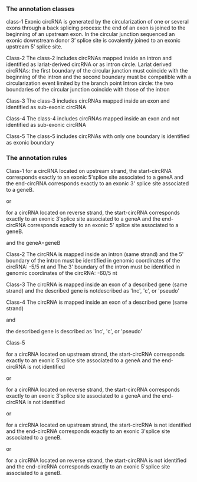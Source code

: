 
### The annotation classes


class-1
Exonic circRNA is generated by the circularization of one or several exons through a back splicing process: the end of an exon is joined to the beginning of an upstream exon. In the circular junction sequenced an exonic downstream donor 3’ splice site is covalently joined to an exonic upstream 5’ splice site.

Class-2
The class-2 includes circRNAs mapped inside an intron and identified as lariat-derived circRNA or as intron circle.
Lariat derived circRNAs: the first boundary of the circular junction must coincide with the beginning of the intron and the second boundary must be compatible with a circularization event limited by the branch point 
Intron circle: the two boundaries of the circular junction coincide with those of the intron

Class-3
The class-3 includes circRNAs mapped inside an exon and identified as sub-exonic circRNA

Class-4
The class-4 includes circRNAs mapped inside an exon and not identified as sub-exonic circRNA

Class-5
The class-5 includes circRNAs with only one boundary is identified as exonic boundary



### The annotation rules

Class-1
for a circRNA located on upstream strand, the start-circRNA corresponds exactly to an exonic 5'splice site associated to a geneA and the end-circRNA corresponds exactly to an exonic 3' splice site associated to a geneB. 

or

for a circRNA located on reverse strand, the start-circRNA corresponds exactly to an exonic 3'splice site associated to a geneA and the end-circRNA corresponds exactly to an exonic 5' splice site associated to a geneB.

and
the geneA=geneB

Class-2
The circRNA is mapped inside an intron (same strand)
and
the 5' boundary of the intron must be identified in genomic coordinates of the circRNA: -5/5 nt
and
The 3' boundary of the intron must be identified in genomic coordinates of the circRNA: -60/5 nt

Class-3
The circRNA is mapped inside an exon of a described gene (same strand)
and
the described gene is notdescribed as 'lnc', 'c', or 'pseudo'

Class-4
The circRNA is mapped inside an exon of a described gene (same strand)

and

the described gene is described as 'lnc', 'c', or 'pseudo'

Class-5

for a circRNA located on upstream strand, the start-circRNA corresponds exactly to an exonic 5'splice site associated to a geneA and the end-circRNA is not identified 

or

for a circRNA located on reverse strand, the start-circRNA corresponds exactly to an exonic 3'splice site associated to a geneA and the end-circRNA is not identified

or

for a circRNA located on upstream strand, the start-circRNA is not identified and the end-circRNA corresponds exactly to an exonic 3'splice site associated to a geneB.

or

for a circRNA located on reverse strand, the start-circRNA is not identified and the end-circRNA corresponds exactly to an exonic 5'splice site associated to a geneB.








